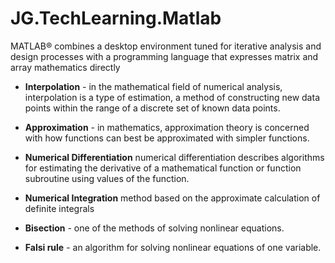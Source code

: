 # JG.TechLearning.Matlab

MATLAB® combines a desktop environment tuned for iterative analysis and design 
processes with a programming language that expresses matrix and array mathematics directly



* __Interpolation__ - in the mathematical field of numerical analysis, interpolation is a type of estimation, a method of constructing new data points within the range of a discrete set of known data points.

* __Approximation__ - in mathematics, approximation theory is concerned with how functions can best be approximated with simpler functions.

* __Numerical Differentiation__ numerical differentiation describes algorithms for estimating the derivative of a mathematical function or function subroutine using values of the function.

* __Numerical Integration__  method based on the approximate calculation of definite integrals

* __Bisection__ - one of the methods of solving nonlinear equations.

* __Falsi rule__ - an algorithm for solving nonlinear equations of one variable.
